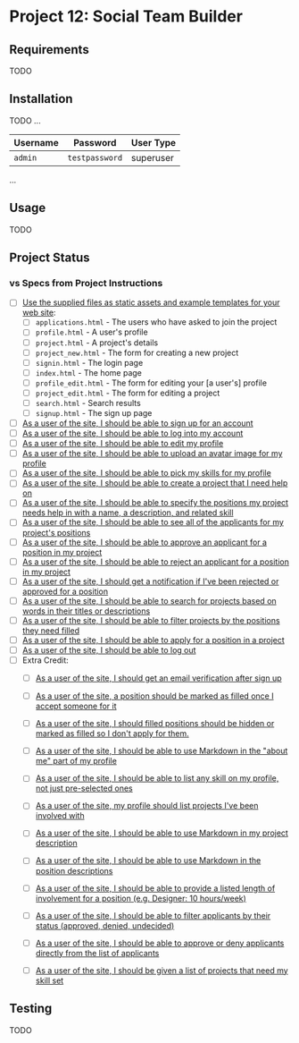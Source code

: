 Project 12: Social Team Builder
===============================

Requirements
------------

TODO


Installation
------------

TODO
...

Username | Password       | User Type
---------|----------------|-----------
`admin`  | `testpassword` | superuser

...

Usage
-----

TODO


Project Status
--------------

### vs Specs from Project Instructions ###

- [ ] [Use the supplied files as static assets and example templates for your web site][giss01]:
  - [ ] `applications.html` - The users who have asked to join the project
  - [ ] `profile.html` - A user's profile
  - [ ] `project.html` - A project's details
  - [ ] `project_new.html` - The form for creating a new project
  - [ ] `signin.html` - The login page
  - [ ] `index.html` - The home page
  - [ ] `profile_edit.html` - The form for editing your [a user's] profile
  - [ ] `project_edit.html` - The form for editing a project
  - [ ] `search.html` - Search results
  - [ ] `signup.html` - The sign up page
- [ ] [As a user of the site, I should be able to sign up for an account][giss02]
- [ ] [As a user of the site, I should be able to log into my account][giss03]
- [ ] [As a user of the site, I should be able to edit my profile][giss04]
- [ ] [As a user of the site, I should be able to upload an avatar image for my profile][giss05]
- [ ] [As a user of the site, I should be able to pick my skills for my profile][giss06]
- [ ] [As a user of the site, I should be able to create a project that I need help on][giss07]
- [ ] [As a user of the site, I should be able to specify the positions my project needs help in with a name, a description, and related skill][giss08]
- [ ] [As a user of the site, I should be able to see all of the applicants for my project's positions][giss09]
- [ ] [As a user of the site, I should be able to approve an applicant for a position in my project][giss10]
- [ ] [As a user of the site, I should be able to reject an applicant for a position in my project][giss11]
- [ ] [As a user of the site, I should get a notification if I've been rejected or approved for a position][giss12]
- [ ] [As a user of the site, I should be able to search for projects based on words in their titles or descriptions][giss13]
- [ ] [As a user of the site, I should be able to filter projects by the positions they need filled][giss14]
- [ ] [As a user of the site, I should be able to apply for a position in a project][giss15]
- [ ] [As a user of the site, I should be able to log out][giss16]
- [ ] Extra Credit:
  - [ ] [As a user of the site, I should get an email verification after sign up][giss17]
  - [ ] [As a user of the site, a position should be marked as filled once I accept someone for it][giss18]
  - [ ] [As a user of the site, I should filled positions should be hidden or marked as filled so I don't apply for them.][giss19]
  - [ ] [As a user of the site, I should be able to use Markdown in the "about me" part of my profile][giss20]
  - [ ] [As a user of the site, I should be able to list any skill on my profile, not just pre-selected ones][giss21]
  - [ ] [As a user of the site, my profile should list projects I've been involved with][giss22]
  - [ ] [As a user of the site, I should be able to use Markdown in my project description][giss23]
  - [ ] [As a user of the site, I should be able to use Markdown in the position descriptions][giss24]
  - [ ] [As a user of the site, I should be able to provide a listed length of involvement for a position (e.g. Designer: 10 hours/week)][giss25]
  - [ ] [As a user of the site, I should be able to filter applicants by their status (approved, denied, undecided)][giss26]
  - [ ] [As a user of the site, I should be able to approve or deny applicants directly from the list of applicants][giss27]
  - [ ] [As a user of the site, I should be given a list of projects that need my skill set][giss28]


Testing
-------

TODO



[giss01]: https://github.com/Crossroadsman/treehouse-techdegree-python-project12/issues/1
[giss02]: https://github.com/Crossroadsman/treehouse-techdegree-python-project12/issues/2
[giss03]: https://github.com/Crossroadsman/treehouse-techdegree-python-project12/issues/3
[giss04]: https://github.com/Crossroadsman/treehouse-techdegree-python-project12/issues/4
[giss05]: https://github.com/Crossroadsman/treehouse-techdegree-python-project12/issues/5
[giss06]: https://github.com/Crossroadsman/treehouse-techdegree-python-project12/issues/6
[giss07]: https://github.com/Crossroadsman/treehouse-techdegree-python-project12/issues/7
[giss08]: https://github.com/Crossroadsman/treehouse-techdegree-python-project12/issues/8
[giss09]: https://github.com/Crossroadsman/treehouse-techdegree-python-project12/issues/9
[giss10]: https://github.com/Crossroadsman/treehouse-techdegree-python-project12/issues/10
[giss11]: https://github.com/Crossroadsman/treehouse-techdegree-python-project12/issues/11
[giss12]: https://github.com/Crossroadsman/treehouse-techdegree-python-project12/issues/12
[giss13]: https://github.com/Crossroadsman/treehouse-techdegree-python-project12/issues/13
[giss14]: https://github.com/Crossroadsman/treehouse-techdegree-python-project12/issues/14
[giss15]: https://github.com/Crossroadsman/treehouse-techdegree-python-project12/issues/15
[giss16]: https://github.com/Crossroadsman/treehouse-techdegree-python-project12/issues/16
[giss17]: https://github.com/Crossroadsman/treehouse-techdegree-python-project12/issues/17
[giss18]: https://github.com/Crossroadsman/treehouse-techdegree-python-project12/issues/18
[giss19]: https://github.com/Crossroadsman/treehouse-techdegree-python-project12/issues/19
[giss20]: https://github.com/Crossroadsman/treehouse-techdegree-python-project12/issues/20
[giss21]: https://github.com/Crossroadsman/treehouse-techdegree-python-project12/issues/21
[giss22]: https://github.com/Crossroadsman/treehouse-techdegree-python-project12/issues/22
[giss23]: https://github.com/Crossroadsman/treehouse-techdegree-python-project12/issues/23
[giss24]: https://github.com/Crossroadsman/treehouse-techdegree-python-project12/issues/24
[giss25]: https://github.com/Crossroadsman/treehouse-techdegree-python-project12/issues/25
[giss26]: https://github.com/Crossroadsman/treehouse-techdegree-python-project12/issues/26
[giss27]: https://github.com/Crossroadsman/treehouse-techdegree-python-project12/issues/27
[giss28]: https://github.com/Crossroadsman/treehouse-techdegree-python-project12/issues/28
